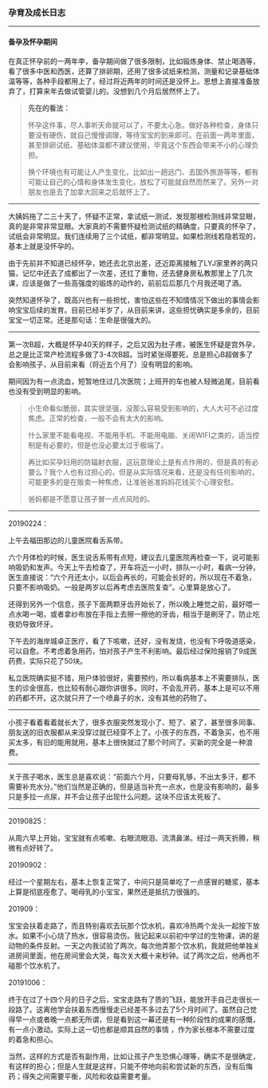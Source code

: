 ### 孕育及成长日志

---

#### 备孕及怀孕期间

在真正怀孕前的一两年李，备孕期间做了很多限制，比如锻炼身体、禁止喝酒等，看了很多中医和西医，还算了排卵期，还用了很多试纸来检测，测量和记录基础体温等等，各种手段都用上了，经过将近两年的时间还是没怀上。思想上直接准备放弃了，打算来年去做试管婴儿的。没想到几个月后居然怀上了。

> **先在的看法：**
>
> 怀孕这件事，尽人事听天命就可以了，不要太心急。做好各种检查，身体只要没有硬伤，就自己慢慢调理，等待宝宝的到来即可。在前面一两年里面，甚至排卵试纸、基础体温都不建议使用，毕竟这个东西会带来不小的心理负担。
>
> 换个环境也有可能让人产生变化，比如出一趟远门、去国外旅游等等，都有可能让自己的心情和身体发生变化，放松了可能就自然而然来了。另外一对朋友也是去了加拿大回来之后就怀上了。

---

大姨妈拖了二三十天了，怀疑不正常，拿试纸一测试，发现那根检测线非常显眼，真的是非常非常显眼。大家真的不需要怀疑检测试纸的精确度，只要真的怀孕了，试纸会非常明显。我们连续用了三个试纸，都非常明显。如果检测线若隐若现的，基本上就是没怀孕的。

由于先前并不知道已经怀孕，她还去北京出差，还近距离接触了LYJ家里养的两只猫，记忆中还去了成都出了一次差，还扛了重物，还去健身房私教那里上了几次课，应该是做了一些高强度的锻炼的动作的，前前后后那几个月我还喝了酒。

突然知道怀孕了，既高兴也有一些担忧，害怕这些在不知情情况下做出的事情会影响宝宝后续的发育。目前已经半岁了，从目前来讲，这些担忧确实是多余的，目前宝宝一切正常。还是那句话：生命是很强大的。

---

第一次B超，大概是怀孕40天的样子，之后又因为肚子疼，被医生怀疑是宫外孕，总之是比正常产检流程多做了3-4次B超。当时紧张得要死，总是担心B超做多了会影响孩子，从目前来看（将近五个月了）没有明显的影响。

期间因为有一点流血，短暂地住过几次医院；上班开的车也被人轻微追尾，目前看也没有受到明显的影响。

> 小生命看似脆弱，其实很坚强，没那么容易受到影响的，大人大可不必过度焦虑。正常的检查，一般不会有太大的影响。
>
> 什么家里不能看电视、不能用手机、不能用电脑、关闭WIFI之类的，适当控制是有必要的，但是也没必要太过于极端了。
>
> 再比如买孕妇用的防辐射衣服，这玩意理论上是有点作用的，但是真的有必要么？我个人也有过担心的，但是从实际情况来看，还是没有任何影响的，可能更多的是在贩卖一种焦虑，让准爸爸准妈妈花钱买个心理安慰。
>
> 爸妈都是不愿意让孩子冒一点点风险的。

---

20190224：

上午去福田那边的儿童医院看舌系带。

六个月体检的时候，医生说舌系带有点短，建议去儿童医院再检查一下，说可能影响吸奶和发声。今天上午去检查了，开车将近一小时，排队一小时，看病一分钟，医生直接说：“六个月还太小，以后会再长的，可能会长好的，所以现在不着急，只要不影响吸奶。一般是两岁以后再考虑去医院复查”。心里算是放心了。

还得到另外一个信息，孩子下面两颗牙齿开始长了，所以晚上睡觉之前，最好喂一点水喝一喝，或者拿纱布放在手指上去擦一擦他的牙齿，相当于是刷牙了，防止吃夜奶导致坏牙。

下午去的海岸城卓正医疗，看了下咳嗽，还好，没有发烧，也没有下呼吸道感染，可以自愈。不考虑着急用药，怕对孩子产生不利影响。最后经过保险报销了9成医药费，实际只花了50块。

私立医院确实挺不错，用户体验很好，需要预约，所以看病基本上不需要排队，医生的诊金很高，也比较有耐心跟你讲很多。同时，不会乱开药，基本上是可以不用的药都不开。这次就只开了一个喷鼻子的水，没有其他的药物了。

---

小孩子看着看着就长大了，很多衣服突然发现小了、短了、紧了，甚至很多同事、朋友送的旧衣服都从来没穿过就已经穿不上了。小孩子的东西，不着急买，也不用买太多，有旧的能用就用，基本上很快就过了那个时间了。买新的完全是一种浪费。

---

关于孩子喝水，医生总是喜欢说：“前面六个月，只要母乳够，不出太多汗，都不需要补充水分。”他们当然是正确的，但是适当补充一点水，也是没有影响的，最多只是多拉一点尿，并不会让孩子出现什么问题。这块不应该太死板了。

---

20190825：

从周六早上开始，宝宝就有点咳嗽、右眼流眼泪、流清鼻涕。经过一两天折腾，稍微有点好转了。

20190902：

经过一个星期左右，基本上恢复正常了，中间只是简单吃了一点感冒的糖浆，基本上算是彻底痊愈了。喝母乳的小宝宝，果然还是抵抗力很强的。

201909：

宝宝会扶着走路了，而且特别喜欢去玩那个饮水机，喜欢冷热两个龙头一起按下放水。如果不小心烧了热水，很容易烫伤。我记起来以前初中学过的生物课，讲的是动物的条件反射。一天之内我试验了两次，每次他弄那个饮水机，我就把他单独关进房间里面，他在房间里会大哭，每次关大概十来秒钟。试了两次之后，他再也不碰那个饮水机了。

20191006：

终于在过了十四个月的日子之后，宝宝走路有了质的飞跃，能放开手自己走很长一段路了。这离他学会扶着东西慢慢走已经差不多过去了5个月时间了。虽然自己觉得早一点或者晚一点都无所谓，但是看到这一幕还是有一种阶段性的成果的感慨，有一点小激动。实际上这一切也都是顺其自然的事情 ，作为家长根本不需要过度的着急和担心。

当然，这样的方式是否有副作用，比如让孩子产生恐惧心理等，确实不是很确定，有这样的担心；但是人生就是这样，只能不停地向前和尝试新的东西，没有后悔药；得失之间需要平衡，风险和收益需要考量。

